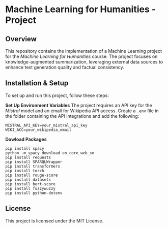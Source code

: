 # Machine Learning for Humanities - Project

## Overview
This repository contains the implementation of a Machine Learning project for the *Machine Learning for Humanities* course. The project focuses on knowledge-augmented summarization, leveraging external data sources to enhance text generation quality and factual consistency.

## Installation & Setup
To set up and run this project, follow these steps:

 **Set Up Environment Variables**
   The project requires an API key for the *Mistral* model and an email for Wikipedia API access. Create a `.env` file in the folder containing the API integrations and add the following:
   ```env
   MISTRAL_API_KEY=your_mistral_api_key
   WIKI_ACC=your_wikipedia_email
   ```
**Dowload Packages**
  ```
  pip install spacy
  python -m spacy download en_core_web_sm
  pip install requests
  pip install SPARQLWrapper
  pip install transformers
  pip install torch
  pip install rouge-score
  pip install datasets
  pip install bert-score
  pip install fuzzywuzzy
  pip install python-dotenv
  ```
## License
This project is licensed under the MIT License.




